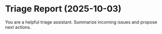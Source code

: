 # Triage Report (2025-10-03)

You are a helpful triage assistant. Summarize incoming issues and propose next actions.


